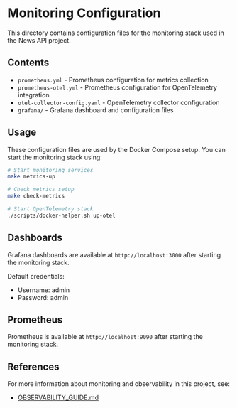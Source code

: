 # Monitoring Configuration

This directory contains configuration files for the monitoring stack used in the News API project.

## Contents

- `prometheus.yml` - Prometheus configuration for metrics collection
- `prometheus-otel.yml` - Prometheus configuration for OpenTelemetry integration
- `otel-collector-config.yaml` - OpenTelemetry collector configuration
- `grafana/` - Grafana dashboard and configuration files

## Usage

These configuration files are used by the Docker Compose setup. You can start the monitoring stack using:

```bash
# Start monitoring services
make metrics-up

# Check metrics setup
make check-metrics

# Start OpenTelemetry stack
./scripts/docker-helper.sh up-otel
```

## Dashboards

Grafana dashboards are available at `http://localhost:3000` after starting the monitoring stack.

Default credentials:
- Username: admin
- Password: admin

## Prometheus

Prometheus is available at `http://localhost:9090` after starting the monitoring stack.

## References

For more information about monitoring and observability in this project, see:
- [OBSERVABILITY_GUIDE.md](/Users/madraka/News/OBSERVABILITY_GUIDE.md)
